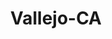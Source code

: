 ---
title: Vallejo-CA
slug: vallejo-ca
f_state:
- cms/state/california.md
f_locations:
- cms/payday-loan/a-lincoln-check-exchange-429.md
- cms/payday-loan/a-lincoln-check-exchange-430.md
- cms/payday-loan/advance-america-1248.md
- cms/payday-loan/allied-cash-advance-3822.md
- cms/payday-loan/allied-cash-advance-3842.md
- cms/payday-loan/allied-cash-advance-3843.md
- cms/payday-loan/cash-go-6119.md
- cms/payday-loan/cash-go-6125.md
- cms/payday-loan/cash-1-6248.md
- cms/payday-loan/check-into-cash-11563.md
- cms/payday-loan/check-into-cash-11639.md
- cms/payday-loan/check-into-cash-11640.md
- cms/payday-loan/check-into-cash-of-california-13253.md
- cms/payday-loan/checks-cashed-4-less-14593.md
- cms/payday-loan/ez-cash-17229.md
- cms/payday-loan/money-mart-21372.md
- cms/payday-loan/money-mart-21406.md
- cms/payday-loan/we-cash-28649.md
- cms/payday-loan/we-cash-28653.md
- cms/payday-loan/zozo-center-28998.md
- cms/payday-loan/zozo-center-28999.md
updated-on: '2024-05-30T13:41:28.615Z'
created-on: '2024-05-30T13:41:28.615Z'
published-on: '2024-05-30T13:54:32.469Z'
f_city: Vallejo
layout: '[city].html'
tags: city
---